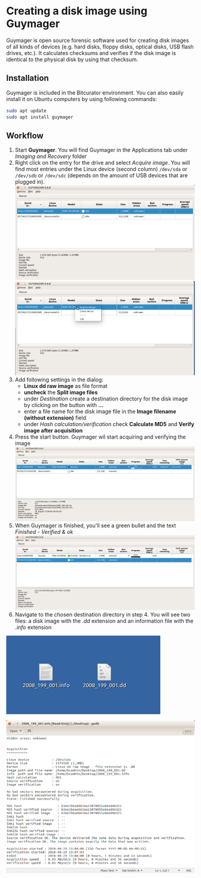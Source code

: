 # Creating a disk image using Guymager

Guymager is open source forensic software used for creating disk images of all kinds of devices (e.g. hard disks, floppy disks, optical disks, USB flash drives, etc.). It calculates checksums and verifies if the disk image is identical to the physical disk by using that checksum.

## Installation

Guymager is included in the Bitcurator environment. You can also easily install it on Ubuntu computers by using following commands:

```bash
sudo apt update
sudo apt install guymager
```

## Workflow

1. Start **Guymager**. You will find Guymager in the Applications tab under _Imaging and Recovery_ folder
2. Right click on the entry for the drive and select _Acquire image_. You will find most entries under the Linux device (second column) `/dev/sda` or `/dev/sdb` or `/dev/sdc` (depends on the amount of USB devices that are plugged in).
    ![Linux device](images/guymager/linux_device.png)
    ![Acquire image](images/guymager/acquire_image.png)
3. Add following settings in the dialog:
   - **Linux dd raw image** as file format
   - **uncheck** the **Split image files**
   - under _Destination_ create a destination directory for the disk image by clicking on the button with **...**
   - enter a file name for the disk image file in the **Image filename (without extension)** field
   - under _Hash calculation/verification_ check **Calculate MD5** and **Verify image after acquisition**
4. Press the start button. Guymager wil start acquiring and verifying the image
    ![Guymager running](images/guymager/guymager_running.png)
5. When Guymager is finished, you'll see a green bullet and the text _Finished - Verified & ok_
   ![Guymager finished](images/guymager/guymager_finished.png)
6. Navigate to the chosen destination directory in step 4. You will see two files: a disk image with the _.dd_ extension and an information file with the _.info_ extension

![Disk image and information file](images/guymager/diskimage_log.png)

![Information file](images/guymager/guymager_info_file.png)
